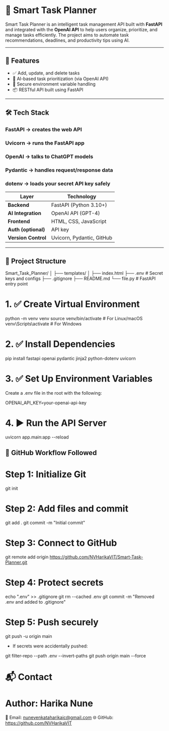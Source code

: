 # 🧠 Smart Task Planner

Smart Task Planner is an intelligent task management API built with **FastAPI** and integrated with the **OpenAI API** to help users organize, prioritize, and manage tasks efficiently. 
The project aims to automate task recommendations, deadlines, and productivity tips using AI.

---

## 🚀 Features

- ✅ Add, update, and delete tasks
- 🧠 AI-based task prioritization (via OpenAI API)
- 🔐 Secure environment variable handling
- 📦 RESTful API built using FastAPI

---

## 🛠️ Tech Stack

### FastAPI → creates the web API

### Uvicorn → runs the FastAPI app

### OpenAI → talks to ChatGPT models

### Pydantic → handles request/response data

### dotenv → loads your secret API key safely

| Layer          | Technology              |
|----------------|--------------------------|
| **Backend**     | FastAPI (Python 3.10+)   |
| **AI Integration** | OpenAI API (GPT-4)       |
| **Frontend**    | HTML, CSS, JavaScript |
| **Auth (optional)** | API key |
| **Version Control**       | Uvicorn, Pydantic, GitHub |

---

## 📁 Project Structure

Smart_Task_Planner/
│
├── templates/
│ ├── index.html 
├── .env # Secret keys and configs
├── .gitignore
├── README.md
└── file.py # FastAPI entry point

# 1. ✅ Create Virtual Environment
python -m venv venv
source venv/bin/activate        # For Linux/macOS
venv\Scripts\activate           # For Windows

# 2. ✅ Install Dependencies
pip install fastapi openai pydantic jinja2 python-dotenv uvicorn

# 3. ✅ Set Up Environment Variables
Create a .env file in the root with the following:

OPENAI_API_KEY=your-openai-api-key

# 4. ▶️ Run the API Server
uvicorn app.main:app --reload

## 📌 GitHub Workflow Followed
# Step 1: Initialize Git
git init

# Step 2: Add files and commit
git add .
git commit -m "Initial commit"

# Step 3: Connect to GitHub
git remote add origin https://github.com/NVHarikaVIT/Smart-Task-Planner.git

# Step 4: Protect secrets
echo ".env" >> .gitignore
git rm --cached .env
git commit -m "Removed .env and added to .gitignore"

# Step 5: Push securely
git push -u origin main

- If secrets were accidentally pushed:

git filter-repo --path .env --invert-paths
git push origin main --force


# 📬 Contact

# Author: Harika Nune
📧 Email: nunevenkataharikaic@gmail.com
🌐 GitHub: https://github.com/NVHarikaVIT
